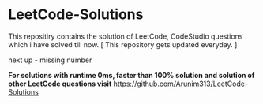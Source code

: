 # LeetCode-Solutions
This repositiry contains the solution of LeetCode, CodeStudio questions which i have solved till now. [ This repository gets updated everyday. ] 

next up - missing number

**For solutions with runtime 0ms, faster than 100% solution and solution of other LeetCode questions visit**
https://github.com/Arunim313/LeetCode-Solutions


